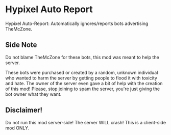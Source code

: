 # Hypixel Auto Report
Hypixel Auto-Report: Automatically ignores/reports bots advertising TheMcZone.

## Side Note
Do not blame TheMcZone for these bots, this mod was meant to help the server.

These bots were purchased or created by a random, unknown individual who wanted to harm the server by getting people to flood it with toxicity and hate. The owner of the server even gave a bit of help with the creation of this mod! Please, stop joining to spam the server, you're just giving the bot owner what they want.

## Disclaimer!

Do not run this mod server-side! The server WILL crash! This is a client-side mod ONLY.

